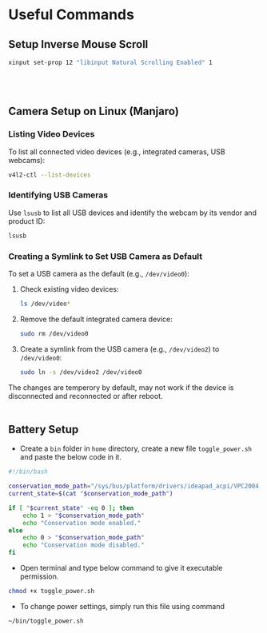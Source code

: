 # Useful Commands

## Setup Inverse Mouse Scroll
```bash
xinput set-prop 12 "libinput Natural Scrolling Enabled" 1    
```
<br><br>

## Camera Setup on Linux (Manjaro)

### Listing Video Devices
To list all connected video devices (e.g., integrated cameras, USB webcams):
```bash
v4l2-ctl --list-devices
```

### Identifying USB Cameras
Use `lsusb` to list all USB devices and identify the webcam by its vendor and product ID:
```bash
lsusb
```

### Creating a Symlink to Set USB Camera as Default
To set a USB camera as the default (e.g., `/dev/video0`):
1. Check existing video devices:
    ```bash
    ls /dev/video*
    ```
2. Remove the default integrated camera device:
    ```bash
    sudo rm /dev/video0
    ```
3. Create a symlink from the USB camera (e.g., `/dev/video2`) to `/dev/video0`:
    ```bash
    sudo ln -s /dev/video2 /dev/video0
    ```
The changes are temperory by default, may not work if the device is disconnected and reconnected or after reboot.
<br><br>

## Battery Setup
- Create a `bin` folder in `home` directory, create a new file `toggle_power.sh` and paste the below code in it.
``` bash
#!/bin/bash

conservation_mode_path="/sys/bus/platform/drivers/ideapad_acpi/VPC2004:00/conservation_mode"
current_state=$(cat "$conservation_mode_path")

if [ "$current_state" -eq 0 ]; then
    echo 1 > "$conservation_mode_path"
    echo "Conservation mode enabled."
else
    echo 0 > "$conservation_mode_path"
    echo "Conservation mode disabled."
fi
```
- Open terminal and type below command to give it executable permission.
``` bash
chmod +x toggle_power.sh
```

- To change power settings, simply run this file using command
``` bash
~/bin/toggle_power.sh
```